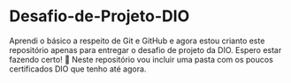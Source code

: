 # Desafio-de-Projeto-DIO
Aprendi o básico a respeito de Git e GitHub e agora estou crianto este repositório apenas para entregar o desafio de projeto da DIO. Espero estar fazendo certo! 😬
Neste repositório vou incluir uma pasta com os poucos certificados DIO que tenho até agora.
